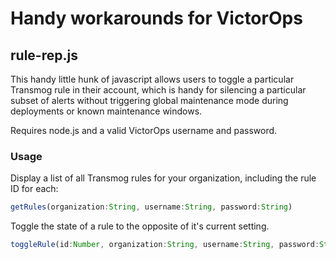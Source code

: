 # Handy workarounds for VictorOps

## rule-rep.js

This handy little hunk of javascript allows users to toggle a particular Transmog rule in their account, which is handy for silencing a particular subset of alerts without triggering global maintenance mode during deployments or known maintenance windows.

Requires node.js and a valid VictorOps username and password.

### Usage

Display a list of all Transmog rules for your organization, including the rule ID for each:

```javascript
getRules(organization:String, username:String, password:String)
```

Toggle the state of a rule to the opposite of it's current setting.

```javascript
toggleRule(id:Number, organization:String, username:String, password:String)
```



